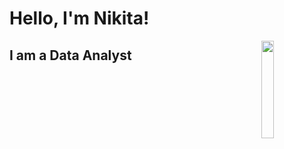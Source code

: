 <h1>Hello, I'm Nikita!</h1>
<img align="right" src="https://pin.it/15oOdtcyo" width="20%"/>

## I am a Data Analyst

